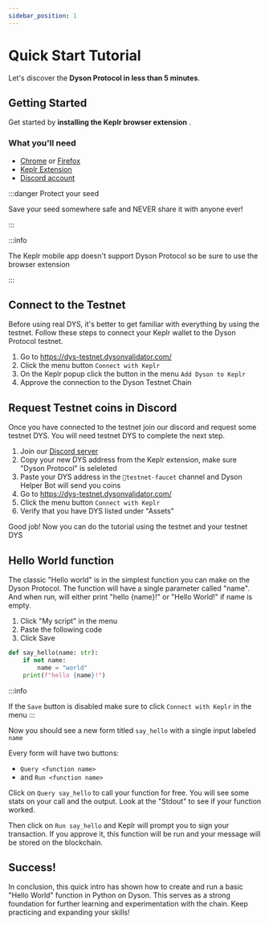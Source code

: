 ```yaml
---
sidebar_position: 1
---
```


#  Quick Start Tutorial

Let's discover the **Dyson Protocol in less than 5 minutes**.

## Getting Started

Get started by **installing the Keplr browser extension** .


### What you'll need
- [Chrome](https://www.google.com/chrome/) or [Firefox](https://www.mozilla.org/en-US/firefox/new/)
- [Keplr Extension](https://www.keplr.app/download) 
- [Discord account](https://discord.com/)


:::danger Protect your seed

Save your seed somewhere safe and NEVER share it with anyone ever!

:::


:::info

The Keplr mobile app doesn't support Dyson Protocol so be sure to use the browser extension

:::


## Connect to the Testnet

Before using real DYS, it's better to get familiar with everything by using the testnet.
Follow these steps to connect your Keplr wallet to the Dyson Protocol testnet.

1. Go to https://dys-testnet.dysonvalidator.com/
2. Click the menu button `Connect with Keplr`
3. On the Keplr popup click the button in the menu `Add Dyson to Keplr`
4. Approve the connection to the Dyson Testnet Chain

## Request Testnet coins in Discord

Once you have connected to the testnet join our discord and request some testnet
DYS. You will need testnet DYS to complete the next step. 

1. Join our [Discord server](https://discord.gg/JArrt6KPAR)
2. Copy your new DYS address from the Keplr extension, make sure "Dyson Protocol" is seleleted 
3. Paste your DYS address in the `💸testnet-faucet` channel and Dyson Helper Bot will send you coins
4. Go to https://dys-testnet.dysonvalidator.com/ 
5. Click the menu button `Connect with Keplr`
6. Verify that you have DYS listed under "Assets"

Good job! Now you can do the tutorial using the testnet and your testnet DYS

## Hello World function

The classic "Hello world" is in the simplest function you can make on the Dyson Protocol.
The function will have a single parameter called "name". And when run, will either
print "hello {name}!" or "Hello World!" if name is empty.

1. Click "My script" in the menu
2. Paste the following code
3. Click Save

``` python
def say_hello(name: str):
    if not name:
        name = "world"
    print(f"hello {name}!")
```

:::info

If the `Save` button is disabled make sure to click `Connect with Keplr` in the menu
:::

Now you should see a new form titled `say_hello` with a single input labeled `name`

Every form will have two buttons:
 - `Query <function name>`
 - and `Run <function name>`

Click on `Query say_hello` to call your function for free. You will see some stats on your call and the output. Look at the "Stdout" to see if your function worked.

Then click on `Run say_hello` and Keplr will prompt you to sign your transaction. If you approve it, this function will be run and your message will be stored on the blockchain.

## Success!

In conclusion, this quick intro has shown how to create and run a basic "Hello World" function in Python on Dyson. This serves as a strong foundation for further learning and experimentation with the chain. Keep practicing and expanding your skills!
